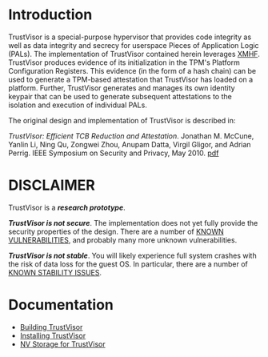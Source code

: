 Introduction
============

TrustVisor is a special-purpose hypervisor that provides code
integrity as well as data integrity and secrecy for userspace Pieces
of Application Logic (PALs). The implementation of TrustVisor
contained herein leverages [XMHF](../xmhf).  TrustVisor produces evidence of
its initialization in the TPM's Platform Configuration Registers.
This evidence (in the form of a hash chain) can be used to generate a
TPM-based attestation that TrustVisor has loaded on a platform.
Further, TrustVisor generates and manages its own identity keypair
that can be used to generate subsequent attestations to the isolation
and execution of individual PALs.

The original design and implementation of TrustVisor is described in:

*TrustVisor: Efficient TCB Reduction and Attestation*. Jonathan
M. McCune, Yanlin Li, Ning Qu, Zongwei Zhou, Anupam Datta, Virgil
Gligor, and Adrian Perrig. IEEE Symposium on Security and Privacy, May
2010. [pdf](http://www.ece.cmu.edu/~jmmccune/papers/MLQZDGP2010.pdf)

DISCLAIMER
==========

TrustVisor is a ***research prototype***.

***TrustVisor is not secure***. The implementation does not yet fully
provide the security properties of the design. There are a number of
[KNOWN
VULNERABILITIES](https://sourceforge.net/p/xmhf/tickets/search/?q=_vulnerability%3ATrue),
and probably many more unknown vulnerabilities.

***TrustVisor is not stable***. You will likely experience full system
crashes with the risk of data loss for the guest OS. In particular,
there are a number of [KNOWN STABILITY
ISSUES](https://sourceforge.net/p/xmhf/tickets/search/?q=_instability%3ATrue).

Documentation
=============

* [Building TrustVisor](doc/building-trustvisor.md)
* [Installing TrustVisor](doc/installing-trustvisor.md)
* [NV Storage for TrustVisor](doc/nv-storage.md)
